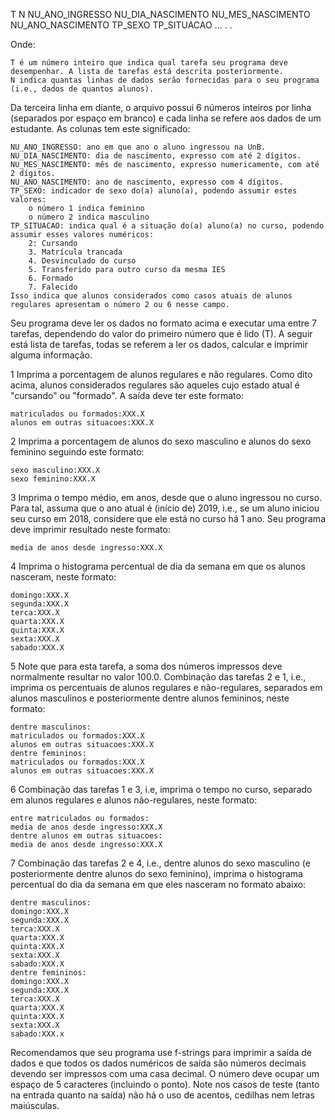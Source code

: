 T
N
NU_ANO_INGRESSO NU_DIA_NASCIMENTO NU_MES_NASCIMENTO NU_ANO_NASCIMENTO TP_SEXO TP_SITUACAO
      ...
      .
      .

Onde:

    T é um número inteiro que indica qual tarefa seu programa deve desempenhar. A lista de tarefas está descrita posteriormente.
    N indica quantas linhas de dados serão fornecidas para o seu programa (i.e., dados de quantos alunos). 

Da terceira linha em diante, o arquivo possui 6 números inteiros por linha (separados por espaço em branco) e cada linha se refere
 aos dados de um estudante. As colunas tem este significado:

    NU_ANO_INGRESSO: ano em que ano o aluno ingressou na UnB.
    NU_DIA_NASCIMENTO: dia de nascimento, expresso com até 2 dígitos.
    NU_MES_NASCIMENTO: mês de nascimento, expresso numericamente, com até 2 dígitos.
    NU_ANO_NASCIMENTO: ano de nascimento, expresso com 4 dígitos.
    TP_SEXO: indicador de sexo do(a) aluno(a), podendo assumir estes valores:
        o número 1 indica feminino
        o número 2 indica masculino
    TP_SITUACAO: indica qual é a situação do(a) aluno(a) no curso, podendo assumir esses valores numéricos:
        2: Cursando
        3. Matrícula trancada
        4. Desvinculado do curso
        5. Transferido para outro curso da mesma IES
        6. Formado
        7. Falecido
    Isso indica que alunos considerados como casos atuais de alunos regulares apresentam o número 2 ou 6 nesse campo.

Seu programa deve ler os dados no formato acima e executar uma entre 7 tarefas, dependendo do valor do primeiro número que é lido 
(T). A seguir está lista de tarefas, todas se referem a ler os dados, calcular e imprimir alguma informação.

  1  Imprima a porcentagem de alunos regulares e não regulares. Como dito acima, alunos considerados regulares são aqueles
     cujo estado atual é "cursando" ou "formado". A saída deve ter este formato:

    matriculados ou formados:XXX.X
    alunos em outras situacoes:XXX.X

  2  Imprima a porcentagem de alunos do sexo masculino e alunos do sexo feminino seguindo este formato:

    sexo masculino:XXX.X
    sexo feminino:XXX.X

  3  Imprima o tempo médio, em anos, desde que o aluno ingressou no curso. Para tal, assuma que o ano atual é (início de)
     2019, i.e., se um aluno iniciou seu curso em 2018, considere que ele está no curso há 1 ano. Seu programa deve imprimir 
     resultado neste formato:

    media de anos desde ingresso:XXX.X

  4  Imprima o histograma percentual de dia da semana em que os alunos nasceram, neste formato:

    domingo:XXX.X
    segunda:XXX.X
    terca:XXX.X
    quarta:XXX.X
    quinta:XXX.X
    sexta:XXX.X
    sabado:XXX.X

  5  Note que para esta tarefa, a soma dos números impressos deve normalmente resultar no valor 100.0.
    Combinação das tarefas 2 e 1, i.e., imprima os percentuais de alunos regulares e não-regulares, separados em alunos 
    masculinos e posteriormente dentre alunos femininos, neste formato:

    dentre masculinos:
    matriculados ou formados:XXX.X
    alunos em outras situacoes:XXX.X
    dentre femininos:
    matriculados ou formados:XXX.X
    alunos em outras situacoes:XXX.X

  6  Combinação das tarefas 1 e 3, i.e, imprima o tempo no curso, separado em alunos regulares e alunos não-regulares, 
    neste formato:

    entre matriculados ou formados:
    media de anos desde ingresso:XXX.X
    dentre alunos em outras situacoes:
    media de anos desde ingresso:XXX.X

  7  Combinação das tarefas 2 e 4, i.e., dentre alunos do sexo masculino (e posteriormente dentre alunos do sexo feminino), 
    imprima o histograma percentual do dia da semana em que eles nasceram no formato abaixo:

    dentre masculinos:
    domingo:XXX.X
    segunda:XXX.X
    terca:XXX.X
    quarta:XXX.X
    quinta:XXX.X
    sexta:XXX.X
    sabado:XXX.X
    dentre femininos:
    domingo:XXX.X
    segunda:XXX.X
    terca:XXX.X
    quarta:XXX.X
    quinta:XXX.X
    sexta:XXX.X
    sabado:XXX.x

Recomendamos que seu programa use f-strings para imprimir a saída de dados e que todos os dados numéricos de saída são números 
decimais devendo ser impressos com uma casa decimal. O número deve ocupar um espaço de 5 caracteres (incluindo o ponto).
Note nos casos de teste (tanto na entrada quanto na saída) não há o uso de acentos, cedilhas nem letras maiúsculas.
